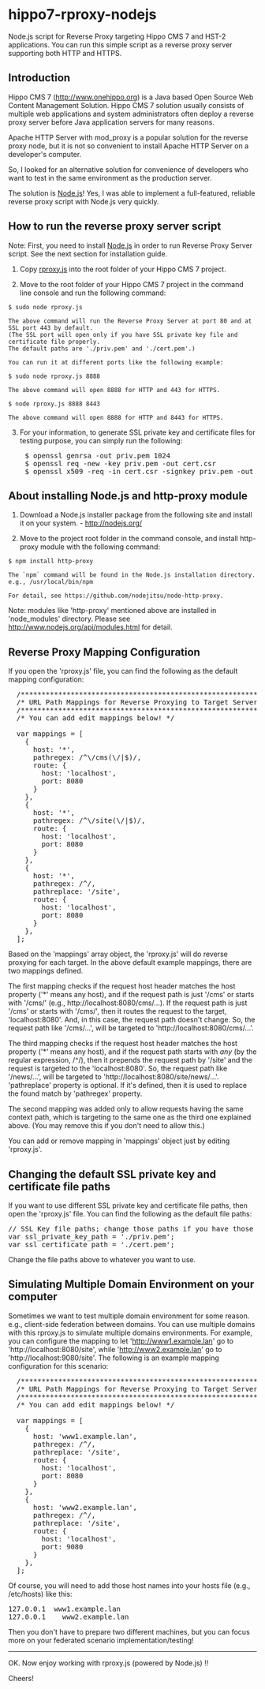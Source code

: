hippo7-rproxy-nodejs
====================

Node.js script for Reverse Proxy targeting Hippo CMS 7 and HST-2 applications.
You can run this simple script as a reverse proxy server supporting both HTTP and HTTPS.

Introduction
------------

Hippo CMS 7 (http://www.onehippo.org) is a Java based Open Source Web Content Management Solution.
Hippo CMS 7 solution usually consists of multiple web applications and 
system administrators often deploy a reverse proxy server before Java application servers for many reasons.

Apache HTTP Server with mod_proxy is a popular solution for the reverse proxy node, but it is not so convenient
to install Apache HTTP Server on a developer's computer.

So, I looked for an alternative solution for convenience of developers who want to test in the same environment as
the production server.

The solution is <a href="http://nodejs.org/">Node.js</a>!
Yes, I was able to implement a full-featured, reliable reverse proxy script with Node.js very quickly.

How to run the reverse proxy server script
------------------------------------------

  Note: First, you need to install <a href="http://nodejs.org/">Node.js</a> in order to run Reverse Proxy Server script.
        See the next section for installation guide.

  1. Copy <a href="https://github.com/woonsan/hippo7-rproxy-nodejs/blob/master/rproxy.js">rproxy.js</a>
     into the root folder of your Hippo CMS 7 project.

  2. Move to the root folder of your Hippo CMS 7 project in the command line console and run the following command:

    $ sudo node rproxy.js

    The above command will run the Reverse Proxy Server at port 80 and at SSL port 443 by default.
    (The SSL port will open only if you have SSL private key file and certificate file properly.
    The default paths are './priv.pem' and './cert.pem'.)

    You can run it at different ports like the following example:

    $ sudo node rproxy.js 8888
    
    The above command will open 8888 for HTTP and 443 for HTTPS.
    
    $ node rproxy.js 8888 8443
    
    The above command will open 8888 for HTTP and 8443 for HTTPS.

  3. For your information, to generate SSL private key and certificate files for testing purpose,
     you can simply run the following:

<pre>
    $ openssl genrsa -out priv.pem 1024 
    $ openssl req -new -key priv.pem -out cert.csr 
    $ openssl x509 -req -in cert.csr -signkey priv.pem -out cert.pem
</pre>

About installing Node.js and http-proxy module
----------------------------------------------

  1. Download a Node.js installer package from the following site and install it on your system.
    - http://nodejs.org/

  2. Move to the project root folder in the command console, and install http-proxy module with the following command:

    $ npm install http-proxy

    The `npm` command will be found in the Node.js installation directory. e.g., /usr/local/bin/npm

    For detail, see https://github.com/nodejitsu/node-http-proxy.

  Note: modules like 'http-proxy' mentioned above are installed in 'node_modules' directory.
        Please see http://www.nodejs.org/api/modules.html for detail.

Reverse Proxy Mapping Configuration
-----------------------------------

  If you open the 'rproxy.js' file, you can find the following as the default mapping configuration:
  
<pre>
  /**************************************************************/
  /* URL Path Mappings for Reverse Proxying to Target Servers */
  /**************************************************************/
  /* You can add edit mappings below! */

  var mappings = [
    {
      host: '*',
      pathregex: /^\/cms(\/|$)/,
      route: {
        host: 'localhost',
        port: 8080
      }
    },
    {
      host: '*',
      pathregex: /^\/site(\/|$)/,
      route: {
        host: 'localhost',
        port: 8080
      }
    },
    {
      host: '*',
      pathregex: /^/,
      pathreplace: '/site',
      route: {
        host: 'localhost',
        port: 8080
      }
    },
  ];
</pre>

  Based on the 'mappings' array object, the 'rproxy.js' will do reverse proxying for each target.
  In the above default example mappings, there are two mappings defined.
  
  The first mapping checks if the request host header matches the host property ('*' means any host),
  and if the request path is just '/cms' or starts with '/cms/' (e.g., http://localhost:8080/cms/...).
  If the request path is just '/cms' or starts with '/cms/', then it routes the request to the target, 'localhost:8080'.
  And, in this case, the request path doesn't change.
  So, the request path like '/cms/...', will be targeted to 'http://localhost:8080/cms/...'.
  
  The third mapping checks if the request host header matches the host property ('*' means any host),
  and if the request path starts with *any* (by the regular expression, /^/), then
  it prepends the request path by '/site' and the request is targeted to the 'localhost:8080'.
  So, the request path like '/news/...', will be targeted to 'http://localhost:8080/site/news/...'.
  'pathreplace' property is optional. If it's defined, then it is used to replace the found match by 'pathregex' property.

  The second mapping was added only to allow requests having the same context path, which is targeting to the same one
  as the third one explained above. (You may remove this if you don't need to allow this.)

  You can add or remove mapping in 'mappings' object just by editing 'rproxy.js'.

Changing the default SSL private key and certificate file paths
---------------------------------------------------------------

  If you want to use different SSL private key and certificate file paths, then open the 'rproxy.js' file.
  You can find the following as the default file paths:
  
<pre>
// SSL Key file paths; change those paths if you have those in other paths.
var ssl_private_key_path = './priv.pem';
var ssl_certificate_path = './cert.pem';
</pre>

  Change the file paths above to whatever you want to use.

Simulating Multiple Domain Environment on your computer
-------------------------------------------------------

  Sometimes we want to test multiple domain environment for some reason. e.g., client-side federation between domains.
  You can use multiple domains with this rproxy.js to simulate multiple domains environments.
  For example, you can configure the mapping to let 'http://www1.example.lan' go to 'http://localhost:8080/site',
  while 'http://www2.example.lan' go to 'http://localhost:9080/site'.
  The following is an example mapping configuration for this scenario:
  
<pre>
  /**************************************************************/
  /* URL Path Mappings for Reverse Proxying to Target Servers */
  /**************************************************************/
  /* You can add edit mappings below! */

  var mappings = [
    {
      host: 'www1.example.lan',
      pathregex: /^/,
      pathreplace: '/site',
      route: {
        host: 'localhost',
        port: 8080
      }
    },
    {
      host: 'www2.example.lan',
      pathregex: /^/,
      pathreplace: '/site',
      route: {
        host: 'localhost',
        port: 9080
      }
    },
  ];
</pre>
  
  Of course, you will need to add those host names into your hosts file (e.g., /etc/hosts) like this:

<pre>
127.0.0.1  www1.example.lan
127.0.0.1	 www2.example.lan
</pre>

  Then you don't have to prepare two different machines, but you can focus more on your federated scenario implementation/testing!

-----

OK. Now enjoy working with rproxy.js (powered by Node.js) !!

Cheers!
